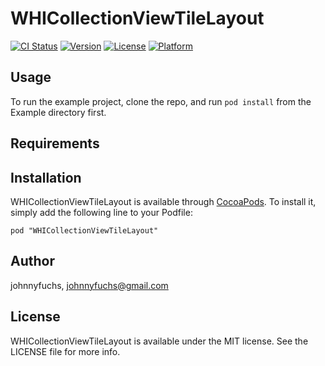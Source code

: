 # WHICollectionViewTileLayout

[![CI Status](http://img.shields.io/travis/johnnyfuchs/WHICollectionViewTileLayout.svg?style=flat)](https://travis-ci.org/johnnyfuchs/WHICollectionViewTileLayout)
[![Version](https://img.shields.io/cocoapods/v/WHICollectionViewTileLayout.svg?style=flat)](http://cocoadocs.org/docsets/WHICollectionViewTileLayout)
[![License](https://img.shields.io/cocoapods/l/WHICollectionViewTileLayout.svg?style=flat)](http://cocoadocs.org/docsets/WHICollectionViewTileLayout)
[![Platform](https://img.shields.io/cocoapods/p/WHICollectionViewTileLayout.svg?style=flat)](http://cocoadocs.org/docsets/WHICollectionViewTileLayout)

## Usage

To run the example project, clone the repo, and run `pod install` from the Example directory first.

## Requirements

## Installation

WHICollectionViewTileLayout is available through [CocoaPods](http://cocoapods.org). To install
it, simply add the following line to your Podfile:

    pod "WHICollectionViewTileLayout"

## Author

johnnyfuchs, johnnyfuchs@gmail.com

## License

WHICollectionViewTileLayout is available under the MIT license. See the LICENSE file for more info.

